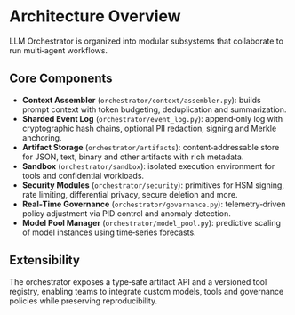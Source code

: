 <!-- SPDX-License-Identifier: MPL-2.0 -->
# Architecture Overview

LLM Orchestrator is organized into modular subsystems that collaborate to run multi‑agent workflows.

## Core Components

- **Context Assembler** (`orchestrator/context/assembler.py`): builds prompt context with token budgeting, deduplication and summarization.
- **Sharded Event Log** (`orchestrator/event_log.py`): append‑only log with cryptographic hash chains, optional PII redaction, signing and Merkle anchoring.
- **Artifact Storage** (`orchestrator/artifacts`): content‑addressable store for JSON, text, binary and other artifacts with rich metadata.
- **Sandbox** (`orchestrator/sandbox`): isolated execution environment for tools and confidential workloads.
- **Security Modules** (`orchestrator/security`): primitives for HSM signing, rate limiting, differential privacy, secure deletion and more.
- **Real‑Time Governance** (`orchestrator/governance.py`): telemetry‑driven policy adjustment via PID control and anomaly detection.
- **Model Pool Manager** (`orchestrator/model_pool.py`): predictive scaling of model instances using time‑series forecasts.

## Extensibility

The orchestrator exposes a type‑safe artifact API and a versioned tool registry, enabling teams to integrate custom models, tools and governance policies while preserving reproducibility.

